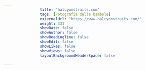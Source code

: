 ---
                title: "halcyonstraits.com"
                tags: [Fotografia delle bambole]
                externalUrl: "https://www.halcyonstraits.com/"
                weight: 331
                showDate: false
                showAuthor: false
                showReadingTime: false
                showEdit: false
                showLikes: false
                showViews: false
                layoutBackgroundHeaderSpace: false
                ---

